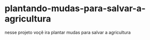 # plantando-mudas-para-salvar-a-agricultura
nesse projeto voçê ira plantar mudas para salvar a agricultura 
